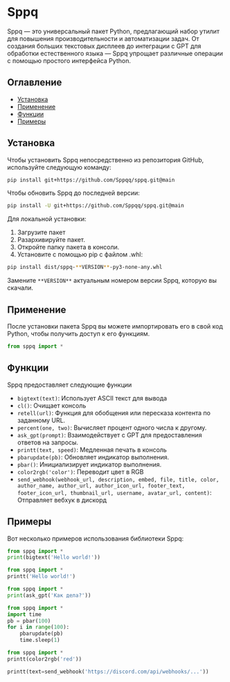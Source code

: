 
# Sppq

Sppq — это универсальный пакет Python, предлагающий набор утилит для повышения производительности и автоматизации задач. От создания больших текстовых дисплеев до интеграции с GPT для обработки естественного языка — Sppq упрощает различные операции с помощью простого интерфейса Python.

## Оглавление

- [Установка](#Установка)
- [Применение](#Применение)
- [Функции](#Функции)
- [Примеры](#Примеры)

## Установка

Чтобы установить Sppq непосредственно из репозитория GitHub, используйте следующую команду:

```bash
pip install git+https://github.com/Sppqq/sppq.git@main
```

Чтобы обновить Sppq до последней версии:

```bash
pip install -U git+https://github.com/Sppqq/sppq.git@main
```

Для локальной установки:

1. Загрузите пакет
2. Разархивируйте пакет.
3. Откройте папку пакета в консоли.
4. Установите с помощью pip с файлом .whl:

```bash
pip install dist/sppq-**VERSION**-py3-none-any.whl
```

Замените `**VERSION**` актуальным номером версии Sppq, которую вы скачали.

## Применение

После установки пакета Sppq вы можете импортировать его в свой код Python, чтобы получить доступ к его функциям.

```python
from sppq import *
```

## Функции

Sppq предоставляет следующие функции

- `bigtext(text)`: Использует ASCII текст для вывода
- `cl()`: Очищает консоль
- `retell(url)`: Функция для обобщения или пересказа контента по заданному URL.
- `percent(one, two)`: Вычисляет процент одного числа к другому.
- `ask_gpt(prompt)`: Взаимодействует с GPT для предоставления ответов на запросы.
- `printt(text, speed)`: Медленная печать в консоль
- `pbarupdate(pb)`: Обновляет индикатор выполнения.
- `pbar()`: Инициализирует индикатор выполнения.
- `color2rgb('color')`: Переводит цвет в RGB
- `send_webhook(webhook_url, description, embed, file, title, color, author_name, author_url, author_icon_url, footer_text, footer_icon_url, thumbnail_url, username, avatar_url, content)`: Отправляет вебхук в дискорд

## Примеры

Вот несколько примеров использования библиотеки Sppq:

```python
from sppq import *
print(bigtext('Hello world!'))
```

```python
from sppq import *
printt('Hello world!')
```

```python
from sppq import *
print(ask_gpt('Как дела?'))
```

```python
from sppq import *
import time
pb = pbar(100)
for i in range(100):
    pbarupdate(pb)
    time.sleep(1)
```

```py
from sppq import *
printt(color2rgb('red'))
```
```py
printt(text=send_webhook('https://discord.com/api/webhooks/...'))
```
